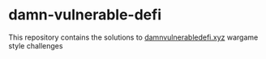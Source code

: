 # damn-vulnerable-defi

This repository contains the solutions to  [damnvulnerabledefi.xyz](https://damnvulnerabledefi.xyz) wargame style challenges
